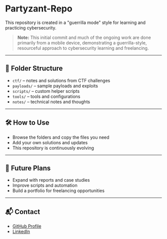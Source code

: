 # Partyzant-Repo

This repository is created in a "guerrilla mode" style for learning and practicing cybersecurity.

> **Note:** This initial commit and much of the ongoing work are done primarily from a mobile device, demonstrating a guerrilla-style, resourceful approach to cybersecurity learning and freelancing.

---

## 📁 Folder Structure

- `ctf/` – notes and solutions from CTF challenges  
- `payloads/` – sample payloads and exploits  
- `scripts/` – custom helper scripts  
- `tools/` – tools and configurations  
- `notes/` – technical notes and thoughts

---

## 🛠️ How to Use

- Browse the folders and copy the files you need  
- Add your own solutions and updates  
- This repository is continuously evolving

---

## 🚀 Future Plans

- Expand with reports and case studies  
- Improve scripts and automation  
- Build a portfolio for freelancing opportunities

---

## 📬 Contact

- [GitHub Profile](https://github.com/Kernel-Panic-Kill-Init)  
- [LinkedIn](https://www.linkedin.com/in/filip-%C5%82uka-495a71372)

